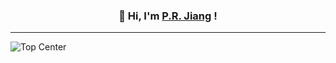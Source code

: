 <h3 align="center">👋 Hi, I'm <a href="https://prjiang.github.io">P.R. Jiang</a> !</h3>

<hr>

![Top Center](https://github-readme-stats.vercel.app/api/top-langs/?username=prjiang&theme=buefy&layout=compact)
<!--
**prjiang/prjiang** is a ✨ _special_ ✨ repository because its `README.md` (this file) appears on your GitHub profile.

Here are some ideas to get you started:

- 🔭 I’m currently working on ...
- 🌱 I’m currently learning ...
- 👯 I’m looking to collaborate on ...
- 🤔 I’m looking for help with ...
- 💬 Ask me about ...
- 📫 How to reach me: ...
- 😄 Pronouns: ...
- ⚡ Fun fact: ...

### Hi there 👋
-->
